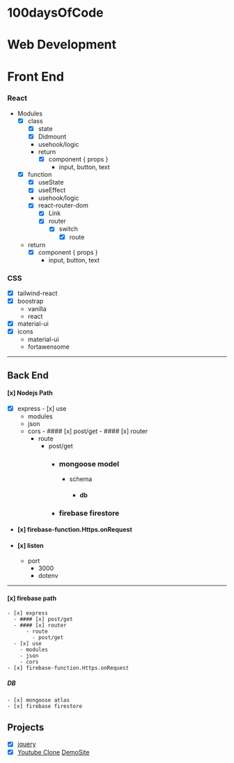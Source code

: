 # 100daysOfCode
# Web Development
# Front End
### React
- Modules
  - [X] class 
    - [x] state
    - [x] Didmount
    - usehook/logic
    - return 
      - [x] component { props }
        - input, button, text
  - [x] function
    - [x] useState
    - [x] useEffect
    - usehook/logic
    - [x] react-router-dom
      - [x] Link
      - [X] router
        - [x] switch
          - [x] route
  - return 
    - [x] component { props }
      - input, button, text
             
### CSS
  - [X] tailwind-react
  - [X] boostrap
    - vanilla
    - react
  - [x] material-ui
  - [x] icons
    - material-ui
    - fortawensome
-----
## Back End
  #### [x] Nodejs Path
   - [x] express
    - [x] use
      - modules
      - json
      - cors
    - #### [x] post/get
    - #### [x] router
        - route
          - post/get
              - ### mongoose model
                - schema
                  - #### db
              - ### firebase firestore
  - #### [x] firebase-function.Https.onRequest  
  - #### [x] listen
    - port
      - 3000
      - dotenv
-----        
  #### [x] firebase path
    - [x] express
      - #### [x] post/get
      - #### [x] router
          - route
            - post/get
      - [x] use
        - modules
        - json
        - cors
    - [x] firebase-function.Https.onRequest      
  
  
  ##### DB
    - [x] mongoose atlas
    - [x] firebase firestore

## Projects
 - [X] [jquery](https://github.com/SarahJoline/Train-Scheduler-/blob/master/assets/app.js)  
 - [X] [Youtube Clone](https://github.com/wetech16/youtube-clone) [DemoSite](https://clone-92e8b.web.app/)
